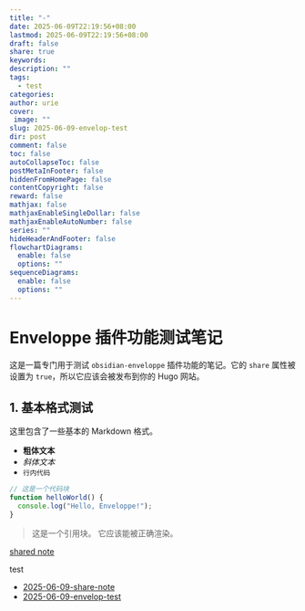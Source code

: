 ```yaml
---
title: "-"
date: 2025-06-09T22:19:56+08:00
lastmod: 2025-06-09T22:19:56+08:00
draft: false
share: true
keywords: 
description: ""
tags:
  - test
categories: 
author: urie
cover:
 image: ""
slug: 2025-06-09-envelop-test
dir: post
comment: false
toc: false
autoCollapseToc: false
postMetaInFooter: false
hiddenFromHomePage: false
contentCopyright: false
reward: false
mathjax: false
mathjaxEnableSingleDollar: false
mathjaxEnableAutoNumber: false
series: ""
hideHeaderAndFooter: false
flowchartDiagrams:
  enable: false
  options: ""
sequenceDiagrams:
  enable: false
  options: ""
---
```


# Enveloppe 插件功能测试笔记

这是一篇专门用于测试 `obsidian-enveloppe` 插件功能的笔记。它的 `share` 属性被设置为 `true`，所以它应该会被发布到你的 Hugo 网站。

## 1. 基本格式测试

这里包含了一些基本的 Markdown 格式。

- **粗体文本**
- *斜体文本*
- `行内代码`

```javascript
// 这是一个代码块
function helloWorld() {
  console.log("Hello, Enveloppe!");
}
```

> 这是一个引用块。 它应该能被正确渲染。

[ shared note](2025-06-09-share-note.md)


test
- [2025-06-09-share-note](./2025-06-09-share-note.md)
- [2025-06-09-envelop-test](2025-06-09-envelop-test.md)


